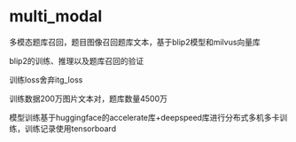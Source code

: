 # multi_modal
多模态题库召回，题目图像召回题库文本，基于blip2模型和milvus向量库

blip2的训练、推理以及题库召回的验证

训练loss舍弃itg_loss

训练数据200万图片文本对，题库数量4500万

模型训练基于huggingface的accelerate库+deepspeed库进行分布式多机多卡训练，训练记录使用tensorboard
